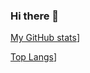 ### Hi there 👋

<!--
**oVo-HxBots/oVo-HxBots** is a ✨ _special_ ✨ repository because its `README.md` (this file) appears on your GitHub profile.

Here are some ideas to get you started:

- 🔭 I’m currently working on ...
- 🌱 I’m currently learning ...
- 👯 I’m looking to collaborate on ...
- 🤔 I’m looking for help with ...
- 💬 Ask me about ...
- 📫 How to reach me: ...
- 😄 Pronouns: ...
- ⚡ Fun fact: ...
-->



[My GitHub stats](https://github-readme-stats.vercel.app/api?username=oVo-HxBots&count_private=true&show_icons=true&theme=vue)]

[Top Langs](https://github-readme-stats.vercel.app/api/top-langs/?username=oVo-HxBots&theme=vue)]
